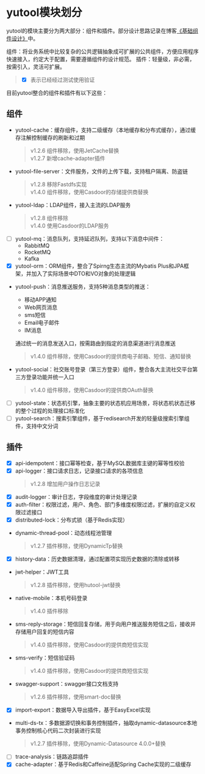# yutool模块划分

yutool的模块主要分为两大部分：组件和插件。部分设计思路记录在博客[《基础组件设计》](/软件开发/软件架构/基础组件设计核心思路)中。

组件：将业务系统中比较复杂的公共逻辑抽象成可扩展的公共组件，方便应用程序快速接入，约定大于配置，需要遵循组件的设计规范。
插件：轻量级，非必需，按需引入，灵活可扩展。

> - [x] 表示已经经过测试使用验证

目前yutool整合的组件和插件有以下这些：

## 组件

- yutool-cache：缓存组件，支持二级缓存（本地缓存和分布式缓存），通过缓存注解控制缓存的刷新和过期
  > v1.2.6 组件移除，使用JetCache替换  
  > v1.2.7 新增cache-adapter插件
- yutool-file-server：文件服务，文件的上传下载，支持租户隔离、防盗链
  > v1.2.8 移除Fastdfs实现  
  > v1.4.0 组件移除，使用Casdoor的存储提供商替换
- yutool-ldap：LDAP组件，接入主流的LDAP服务
  > v1.2.8 组件移除  
  > v1.4.0 使用Casdoor的LDAP服务
- [ ] yutool-mq：消息队列，支持延迟队列，支持以下消息中间件：
    - RabbitMQ
    - RocketMQ
    - Kafka
- [x] yutool-orm：ORM组件，整合了Spirng生态主流的Mybatis Plus和JPA框架，并加入了实际场景中DTO和VO对象的处理逻辑
- yutool-push：消息推送服务，支持5种消息类型的推送：
    - 移动APP通知
    - Web网页消息
    - sms短信
    - Email电子邮件
    - IM消息
    
    通过统一的消息发送入口，按需路由到指定的消息渠道进行消息推送

  > v1.4.0 组件移除，使用Casdoor的提供商电子邮箱、短信、通知替换
- yutool-social：社交账号登录（第三方登录）组件，整合各大主流社交平台第三方登录功能并统一入口
  > v1.4.0 组件移除，使用Casdoor的提供商OAuth替换
- [ ] yutool-state：状态机引擎，抽象主要的状态机应用场景，将状态机状态迁移的整个过程的处理接口标准化
- [ ] yutool-search：搜索引擎组件，基于redisearch开发的轻量级搜索引擎组件，支持中文分词

## 插件

- [x] api-idempotent：接口幂等检查，基于MySQL数据库主键的幂等性校验
- [x] api-logger：接口请求日志，记录接口请求的各项信息
  > v1.2.8 增加用户操作日志记录
- [x] audit-logger：审计日志，字段维度的审计处理记录
- [x] auth-filter：权限过滤，用户、角色、部门多维度权限过滤，扩展的自定义权限过滤接口
- [x] distributed-lock：分布式锁（基于Redis实现）
- dynamic-thread-pool：动态线程池管理
  > v1.2.7 插件移除，使用DynamicTp替换
- [x] history-data：历史数据清理，通过配置项实现历史数据的清除或转移
- jwt-helper：JWT工具
  > v1.2.8 插件移除，使用hutool-jwt替换
- native-mobile：本机号码登录
  > v1.4.0 插件移除
- sms-reply-storage：短信回复存储，用于向用户推送服务短信之后，接收并存储用户回复的短信内容
  > v1.4.0 插件移除，使用Casdoor的提供商短信实现
- sms-verify：短信验证码
  > v1.4.0 插件移除，使用Casdoor的提供商短信实现
- swagger-support：swagger接口文档支持
  > v1.2.6 插件移除，使用smart-doc替换
- [x] import-export：数据导入导出插件，基于EasyExcel实现
- multi-ds-tx：多数据源切换和事务控制插件，抽取dynamic-datasource本地事务控制核心代码二次封装进行实现
  > v1.2.7 插件移除，使用Dynamic-Datasource 4.0.0+替换
- [ ] trace-analysis：链路追踪插件
- [x] cache-adapter：基于Redis和Caffeine适配Spring Cache实现的二级缓存
